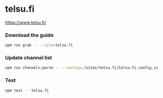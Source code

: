 # telsu.fi

https://www.telsu.fi/

### Download the guide

```sh
npm run grab -- --site=telsu.fi
```

### Update channel list

```sh
npm run channels:parse -- --config=./sites/telsu.fi/telsu.fi.config.js --output=./sites/telsu.fi/telsu.fi.channels.xml
```

### Test

```sh
npm test -- telsu.fi
```
